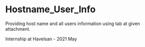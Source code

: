 # Hostname_User_Info
Providing host name and all users information using tab at given attachment.


Internship at Havelsan - 2021 May
